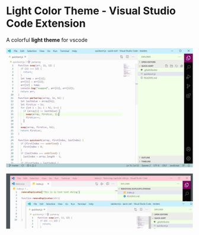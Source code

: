 # Light Color Theme - Visual Studio Code Extension

A colorful **light theme** for vscode

![](https://github.com/olga-f/light-color-theme/blob/master/images/capture.JPG)

![](https://github.com/olga-f/light-color-theme/blob/master/images/screen.JPG)
